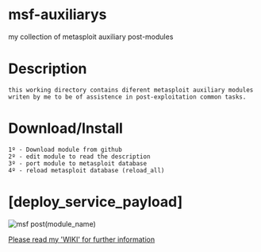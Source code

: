 # msf-auxiliarys
my collection of metasploit auxiliary post-modules

# Description
    this working directory contains diferent metasploit auxiliary modules
    writen by me to be of assistence in post-exploitation common tasks.

# Download/Install
    1º - Download module from github
    2º - edit module to read the description
    3º - port module to metasploit database
    4º - reload metasploit database (reload_all)


# [deploy_service_payload]
![msf post(module_name)](https://dl.dropboxusercontent.com/u/21426454/msf2.jpeg)

[Please read my 'WIKI' for further information](https://github.com/r00t-3xp10it/msf-auxiliarys/wiki/Welcome-to-the-msf-auxiliarys-wiki!)

